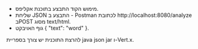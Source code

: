 - מימוש הקוד התבצע בתוכנת אקליפס.
 - שליחת JSON התבצע ב - Postman לכתובת http://localhost:8080/analyze   בPOST מסוג  text/html.
- גוף האויבקט {
 "text": "word"
 }.

להרצת התוכנית יש צורך בספריית java json jar ו-Vert.x.
```
